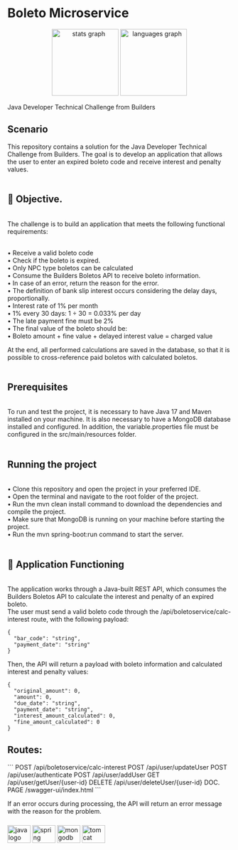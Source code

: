 <h1 align="left">Boleto Microservice</h1>
<div align="center">
  <img src="https://github-readme-stats.vercel.app/api?hide_title=false&hide_rank=false&show_icons=true&include_all_commits=true&count_private=true&disable_animations=false&theme=github_dark&locale=en&hide_border=true&username=gvom" height="150" alt="stats graph"  />
  <img src="https://github-readme-stats.vercel.app/api/top-langs?locale=pt-br&hide_title=false&layout=compact&card_width=320&langs_count=5&theme=github_dark&hide_border=true&username=gvom" height="150" alt="languages graph"  />
</div>
<p align="left">Java Developer Technical Challenge from Builders</p>
<h2 align="left">Scenario</h2>
<p align="left">
This repository contains a solution for the Java Developer Technical Challenge from Builders. The goal is to develop an application that allows the user to enter an expired boleto code and receive interest and penalty values.<br><br>

<h2>🎯 Objective.</h2><br>
The challenge is to build an application that meets the following functional requirements:<br><br>

• Receive a valid boleto code<br>
• Check if the boleto is expired.<br>
• Only NPC type boletos can be calculated<br>
• Consume the Builders Boletos API to receive boleto information.<br>
• In case of an error, return the reason for the error.<br>
• The definition of bank slip interest occurs considering the delay days, proportionally.<br>
• Interest rate of 1% per month<br>
• 1% every 30 days: 1 ÷ 30 = 0.033% per day<br>
• The late payment fine must be 2%<br>
• The final value of the boleto should be:<br>
• Boleto amount + fine value + delayed interest value = charged value<br>

At the end, all performed calculations are saved in the database, so that it is possible to cross-reference paid boletos with calculated boletos.<br><br>
  
<h2>Prerequisites</h2><br>
To run and test the project, it is necessary to have Java 17 and Maven installed on your machine. It is also necessary to have a MongoDB database installed and configured. In addition, the variable.properties file must be configured in the src/main/resources folder.<br><br>

<h2>Running the project</h2><br>
• Clone this repository and open the project in your preferred IDE.<br>
• Open the terminal and navigate to the root folder of the project.<br>
• Run the mvn clean install command to download the dependencies and compile the project.<br>
• Make sure that MongoDB is running on your machine before starting the project.<br>
• Run the mvn spring-boot:run command to start the server.<br><br>

<h2>🚀 Application Functioning</h2><br>
The application works through a Java-built REST API, which consumes the Builders Boletos API to calculate the interest and penalty of an expired boleto.<br>
The user must send a valid boleto code through the /api/boletoservice/calc-interest route, with the following payload:<br>

  ```
  {
    "bar_code": "string",
    "payment_date": "string"
  }
  ```

Then, the API will return a payload with boleto information and calculated interest and penalty values:

  ```
  {
    "original_amount": 0,
    "amount": 0,
    "due_date": "string",
    "payment_date": "string",
    "interest_amount_calculated": 0,
    "fine_amount_calculated": 0
  }
  ```
  
<h2>Routes:</h2>
  ```
  POST /api/boletoservice/calc-interest
  POST /api/user/updateUser
  POST /api/user/authenticate
  POST /api/user/addUser
  GET /api/user/getUser/{user-id}
  DELETE /api/user/deleteUser/{user-id}
  DOC. PAGE /swagger-ui/index.html
  ```

If an error occurs during processing, the API will return an error message with the reason for the problem.
</p>

###

<div align="left">
  <img src="https://cdn.jsdelivr.net/gh/devicons/devicon/icons/java/java-original.svg" height="40" width="52" alt="java logo"  />
  <img src="https://cdn.jsdelivr.net/gh/devicons/devicon/icons/spring/spring-original.svg" height="40" width="52" alt="spring logo"  />
  <img src="https://cdn.jsdelivr.net/gh/devicons/devicon/icons/mongodb/mongodb-original.svg" height="40" width="52" alt="mongodb logo"  />
  <img src="https://cdn.jsdelivr.net/gh/devicons/devicon/icons/tomcat/tomcat-original.svg" height="40" width="52" alt="tomcat logo"  />
</div>

###
